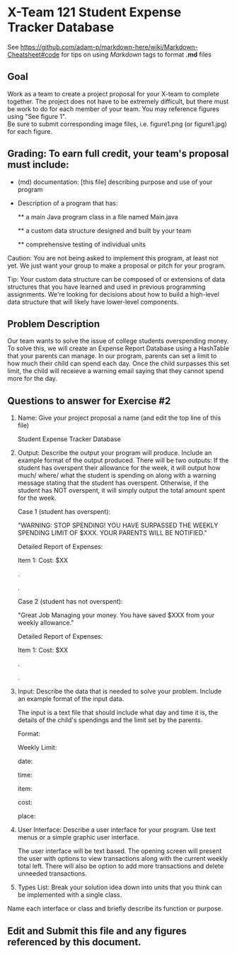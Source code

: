 # X-Team 121 Student Expense Tracker Database


See https://github.com/adam-p/markdown-here/wiki/Markdown-Cheatsheet#code for tips on using *Markdown* tags to format __.md__ files

## Goal

Work as a team to create a project proposal for your X-team to complete together.
The project does not have to be extremely difficult,
but there must be work to do for each member of your team.
You may reference figures using "See figure 1".  
Be sure to submit corresponding image files, i.e. figure1.png (or figure1.jpg) for each figure.

## Grading: To earn full credit, your team's proposal must include:

* (md) documentation: [this file] describing purpose and use of your program

* Description of a program that has:

  ** a main Java program class in a file named Main.java
  
  ** a custom data structure designed and built by your team
  
  ** comprehensive testing of individual units
  
 Caution: You are not being asked to implement this program, at least not yet. 
 We just want your group to make a proposal or pitch for your program.
 
 Tip: Your custom data structure can be composed of or extensions of data structures that you have learned and used in previous programming assignments.  We're looking for decisions about how to build a high-level data structure that will likely have lower-level components.

## Problem Description

Our team wants to solve the issue of college students overspending money. To solve this, we will create an Expense Report Database using a HashTable that your parents can manage. In our program, parents can set a limit to how much their child can spend each day. Once the child surpasses this set limit, the child will receieve a warning email saying that they cannot spend more for the day. 

## Questions to answer for Exercise #2

1. Name: Give your project proposal a name (and edit the top line of this file)

   Student Expense Tracker Database


2. Output: Describe the output your program will produce.  Include an example format of the output produced.
   There will be two outputs: If the student has overspent their allowance for the week, it will output how much/ where/ what the student is spending on along with a warning message stating that the student has overspent. Otherwise, if the student has NOT overspent, it will simply output the total amount spent for the week.
   
   Case 1 (student has overspent):
   
    "WARNING: STOP SPENDING! YOU HAVE SURPASSED THE WEEKLY SPENDING LIMIT OF $XXX. YOUR PARENTS WILL BE NOTIFIED."
    
    Detailed Report of Expenses:
    
    Item 1:<Name> Cost: $XX
 
    .
    
    . 
    
   Case 2 (student has not overspent):
   
   "Great Job Managing your money. You have saved $XXX from your weekly allowance."
   
   Detailed Report of Expenses:
   
    Item 1:<Name> Cost: $XX
 
    .
    
    .
    

3. Input: Describe the data that is needed to solve your problem. Include an example format of the input data.

   The input is a text file that should include what day and time it is, the details of the child's spendings and the limit set by the parents.
   
   Format:
   
   Weekly Limit:
   
   date:
   
   time:
   
   item:
   
   cost:
   
   place:
   

4. User Interface: Describe a user interface for your program.  Use text menus or a simple graphic user interface.

    The user interface will be text based. The opening screen will present the user with options to view transactions along with the current weekly total left. There will also be option to add more transactions and delete unneeded transactions.


5. Types List: Break your solution idea down into units that you think can be implemented with a single class.



Name each interface or class and briefly describe its function or purpose.


## Edit and Submit this file and any figures referenced by this document.


